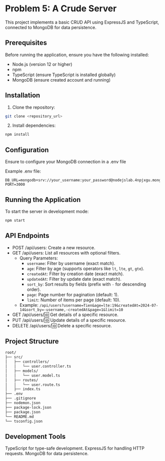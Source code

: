# Problem 5: A Crude Server

This project implements a basic CRUD API using ExpressJS and TypeScript, connected to MongoDB for data persistence.

## Prerequisites

Before running the application, ensure you have the following installed:

- Node.js (version 12 or higher)
- npm 
- TypeScript (ensure TypeScript is installed globally)
- MongoDB (ensure created account and running)

## Installation

1. Clone the repository:

```bash
git clone <repository_url>
```

2. Install dependencies:

```bash
npm install
```

## Configuration

Ensure to configure your MongoDB connection in a .env file

Example .env file:

```dotenv
DB_URL=mongodb+srv://your_username:your_password@nodejslab.4npjxgu.mongodb.net/your_database_name
PORT=3000
```

## Running the Application

To start the server in development mode:

```bash
npm start
```

## API Endpoints

- POST /api/users: Create a new resource.
- GET /api/users: List all resources with optional filters.
  - Query Parameters:
    - `username`: Filter by username (exact match).
    - `age`: Filter by age (supports operators like `lt`, `lte`, `gt`, `gte`).
    - `createdAt`: Filter by creation date (exact match).
    - `updatedAt`: Filter by update date (exact match).
    - `sort_by`: Sort results by fields (prefix with `-` for descending order).
    - `page`: Page number for pagination (default: 1).
    - `limit`: Number of items per page (default: 10).
  - Example: `/api/users?username=Tien&age=lte:19&createdAt=2024-07-14&sort_by=-username,-createdAt&page=1&limit=10`
- GET /api/users/:id: Get details of a specific resource.
- PUT /api/users/:id: Update details of a specific resource.
- DELETE /api/users/:id: Delete a specific resource.

## Project Structure

```graphql
root/
├── src/
│   ├── controllers/
│   │   └── user.controller.ts 
│   ├── models/
│   │   └── user.model.ts     
│   ├── routes/
│   │   └── user.route.ts 
│   ├── index.ts            
├── .env                
├── .gitignore               
├── nodemon.json                
├── package-lock.json            
├── package.json             
└── README.md                      
└── tsconfig.json                      

```

## Development Tools

TypeScript for type-safe development.
ExpressJS for handling HTTP requests.
MongoDB for data persistence.
